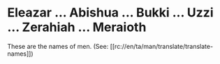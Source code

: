 # Eleazar ... Abishua ... Bukki ... Uzzi ... Zerahiah ... Meraioth

These are the names of men. (See: [[rc://en/ta/man/translate/translate-names]])
